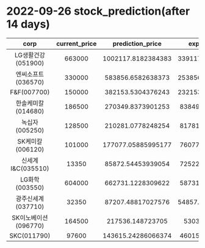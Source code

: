 # 2022-09-26 stock_prediction(after 14 days)

|   corp   |   current_price   |   prediction_price   |   expected_profit   |
|:--------:|:-----------------:|:--------------------:|:-------------------:|
|LG생활건강(051900)|663000|1002117.8182384383|339117.81823843834|
|엔씨소프트(036570)|330000|583856.6582638373|253856.65826383734|
|F&F(007700)|150000|382153.5304376243|232153.53043762431|
|한솔케미칼(014680)|186500|270349.8373901253|83849.83739012532|
|녹십자(005250)|128500|210281.0778248254|81781.07782482539|
|SK케미칼(006120)|101000|177077.05885995177|76077.05885995177|
|신세계 I&C(035510)|13350|85872.54453939054|72522.54453939054|
|LG화학(003550)|604000|662731.1228309622|58731.12283096218|
|광주신세계(037710)|32350|87207.48817027576|54857.488170275756|
|SK이노베이션(096770)|164500|217536.148723705|53036.148723705|
|SKC(011790)|97600|143615.24286066374|46015.24286066374|
